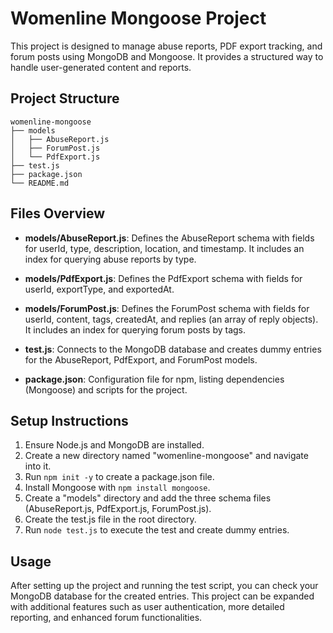 # Womenline Mongoose Project

This project is designed to manage abuse reports, PDF export tracking, and forum posts using MongoDB and Mongoose. It provides a structured way to handle user-generated content and reports.

## Project Structure

```
womenline-mongoose
├── models
│   ├── AbuseReport.js
│   ├── ForumPost.js
│   └── PdfExport.js
├── test.js
├── package.json
└── README.md
```

## Files Overview

- **models/AbuseReport.js**: Defines the AbuseReport schema with fields for userId, type, description, location, and timestamp. It includes an index for querying abuse reports by type.

- **models/PdfExport.js**: Defines the PdfExport schema with fields for userId, exportType, and exportedAt.

- **models/ForumPost.js**: Defines the ForumPost schema with fields for userId, content, tags, createdAt, and replies (an array of reply objects). It includes an index for querying forum posts by tags.

- **test.js**: Connects to the MongoDB database and creates dummy entries for the AbuseReport, PdfExport, and ForumPost models.

- **package.json**: Configuration file for npm, listing dependencies (Mongoose) and scripts for the project.

## Setup Instructions

1. Ensure Node.js and MongoDB are installed.
2. Create a new directory named "womenline-mongoose" and navigate into it.
3. Run `npm init -y` to create a package.json file.
4. Install Mongoose with `npm install mongoose`.
5. Create a "models" directory and add the three schema files (AbuseReport.js, PdfExport.js, ForumPost.js).
6. Create the test.js file in the root directory.
7. Run `node test.js` to execute the test and create dummy entries.

## Usage

After setting up the project and running the test script, you can check your MongoDB database for the created entries. This project can be expanded with additional features such as user authentication, more detailed reporting, and enhanced forum functionalities.
